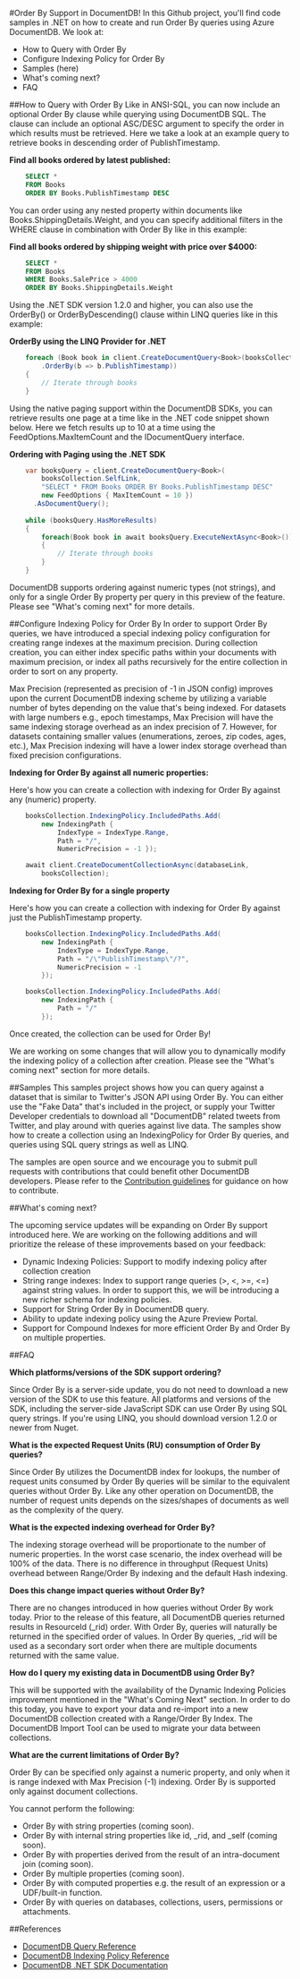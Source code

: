 #Order By Support in DocumentDB!
In this Github project, you'll find code samples in .NET on how to create and run Order By queries using Azure DocumentDB. We look at:

- How to Query with Order By
- Configure Indexing Policy for Order By
- Samples (here)
- What's coming next?
- FAQ


##How to Query with Order By
Like in ANSI-SQL, you can now include an optional Order By clause while querying using DocumentDB SQL. The clause can include an optional ASC/DESC argument to specify the order in which results must be retrieved. Here we take a look at an example query to retrieve books in descending order of PublishTimestamp. 

**Find all books ordered by latest published:**
```sql
    SELECT * 
    FROM Books 
    ORDER BY Books.PublishTimestamp DESC
```
You can order using any nested property within documents like Books.ShippingDetails.Weight, and you can specify additional filters in the WHERE clause in combination with Order By like in this example:

**Find all books ordered by shipping weight with price over $4000:**
```sql
    SELECT * 
    FROM Books 
	WHERE Books.SalePrice > 4000
    ORDER BY Books.ShippingDetails.Weight
```
Using the .NET SDK version 1.2.0 and higher, you can also use the OrderBy() or OrderByDescending() clause within LINQ queries like in this example:

**OrderBy using the LINQ Provider for .NET**
```cs
    foreach (Book book in client.CreateDocumentQuery<Book>(booksCollection.SelfLink)
        .OrderBy(b => b.PublishTimestamp)) 
    {
        // Iterate through books
    }
```
Using the native paging support within the DocumentDB SDKs, you can retrieve results one page at a time like in the .NET code snippet shown below. Here we fetch results up to 10 at a time using the FeedOptions.MaxItemCount and the IDocumentQuery interface.

**Ordering with Paging using the .NET SDK**
```cs
    var booksQuery = client.CreateDocumentQuery<Book>(
        booksCollection.SelfLink,
        "SELECT * FROM Books ORDER BY Books.PublishTimestamp DESC"
        new FeedOptions { MaxItemCount = 10 })
      .AsDocumentQuery();
            
    while (booksQuery.HasMoreResults) 
    {
        foreach(Book book in await booksQuery.ExecuteNextAsync<Book>())
        {
            // Iterate through books
        }
    }
```
DocumentDB supports ordering against numeric types (not strings), and only for a single Order By property per query in this preview of the feature. Please see "What's coming next" for more details.

##Configure Indexing Policy for Order By
In order to support Order By queries, we have introduced a special indexing policy configuration for creating range indexes at the maximum precision. During collection creation, you can either index specific paths within your documents with maximum precision, or index all paths recursively for the entire collection in order to sort on any property. 

Max Precision (represented as precision of -1 in JSON config) improves upon the current DocumentDB indexing scheme by utilizing a variable number of bytes depending on the value that's being indexed. For datasets with large numbers e.g., epoch timestamps, Max Precision will have the same indexing storage overhead as an index precision of 7. However, for datasets containing smaller values (enumerations, zeroes, zip codes, ages, etc.), Max Precision indexing will have a lower index storage overhead than fixed precision configurations.

**Indexing for Order By against all numeric properties:**

Here's how you can create a collection with indexing for Order By against any (numeric) property.                                                       
```cs
    booksCollection.IndexingPolicy.IncludedPaths.Add(
        new IndexingPath {
            IndexType = IndexType.Range, 
            Path = "/",
            NumericPrecision = -1 });

    await client.CreateDocumentCollectionAsync(databaseLink, 
        booksCollection);  
```
**Indexing for Order By for a single property**

Here's how you can create a collection with indexing for Order By against just the PublishTimestamp property.                                                       
```cs
    booksCollection.IndexingPolicy.IncludedPaths.Add(
        new IndexingPath {
            IndexType = IndexType.Range,
            Path = "/\"PublishTimestamp\"/?",
            NumericPrecision = -1
        });

    booksCollection.IndexingPolicy.IncludedPaths.Add(
        new IndexingPath {
            Path = "/"
        });
```
Once created, the collection can be used for Order By! 

We are working on some changes that will allow you to dynamically modify the indexing policy of a collection after creation. Please see the "What's coming next" section for more details. 

##Samples
This samples project shows how you can query against a dataset that is similar to Twitter's JSON API using Order By. You can either use the "Fake Data" that's included in the project, or supply your Twitter Developer credentials to download all "DocumentDB" related tweets from Twitter, and play around with queries against live data. The samples show how to create a collection using an IndexingPolicy for Order By queries, and queries using SQL query strings as well as LINQ.

The samples are open source and we encourage you to submit pull requests with contributions that could benefit other DocumentDB developers. Please refer to the [Contribution guidelines](https://github.com/Azure/azure-documentdb-net/blob/master/Contributing.md) for guidance on how to contribute.  

##What's coming next?

The upcoming service updates will be expanding on Order By support introduced here. We are working on the following additions and will prioritize the release of these improvements based on your feedback:

- Dynamic Indexing Policies: Support to modify indexing policy after collection creation
- String range indexes: Index to support range queries (>, <, >=, <=) against string values. In order to support this, we will be introducing a new richer schema for indexing policies.
- Support for String Order By in DocumentDB query.
- Ability to update indexing policy using the Azure Preview Portal.
- Support for Compound Indexes for more efficient Order By and Order By on multiple properties.


##FAQ

**Which platforms/versions of the SDK support ordering?**

Since Order By is a server-side update, you do not need to download a new version of the SDK to use this feature. All platforms and versions of the SDK, including the server-side JavaScript SDK can use Order By using SQL query strings. If you're using LINQ, you should download version 1.2.0 or newer from Nuget.

**What is the expected Request Units (RU) consumption of Order By queries?**

Since Order By utilizes the DocumentDB index for lookups, the number of request units consumed by Order By queries will be similar to the equivalent queries without Order By. Like any other operation on DocumentDB, the number of request units depends on the sizes/shapes of documents as well as the complexity of the query. 


**What is the expected indexing overhead for Order By?**

The indexing storage overhead will be proportionate to the number of numeric properties. In the worst case scenario, the index overhead will be 100% of the data. There is no difference in throughput (Request Units) overhead between Range/Order By indexing and the default Hash indexing.

**Does this change impact queries without Order By?**

There are no changes introduced in how queries without Order By work today. Prior to the release of this feature, all DocumentDB queries returned results in ResourceId (_rid) order. With Order By, queries will naturally be returned in the specified order of values. In Order By queries, _rid will be used as a secondary sort order when there are multiple documents returned with the same value.

**How do I query my existing data in DocumentDB using Order By?**

This will be supported with the availability of the  Dynamic Indexing Policies improvement mentioned in the "What's Coming Next" section. In order to do this today, you have to export your data and re-import into a new DocumentDB collection created with a Range/Order By Index. The DocumentDB Import Tool can be used to migrate your data between collections. 

**What are the current limitations of Order By?**

Order By can be specified only against a numeric property, and only when it is range indexed with Max Precision (-1) indexing. Order By is supported only against document collections.

You cannot perform the following:
 
- Order By with string properties (coming soon).
- Order By with internal string properties like id, _rid, and _self (coming soon).
- Order By with properties derived from the result of an intra-document join (coming soon).
- Order By multiple properties (coming soon).
- Order By with computed properties e.g. the result of an expression or a UDF/built-in function.
- Order By with queries on databases, collections, users, permissions or attachments.

##References
* [DocumentDB Query Reference](http://azure.microsoft.com/documentation/articles/documentdb-sql-query/)
* [DocumentDB Indexing Policy Reference](https://azure.microsoft.com/documentation/articles/documentdb-indexing-policies/)
* [DocumentDB .NET SDK Documentation](https://msdn.microsoft.com/library/azure/dn948556.aspx)

